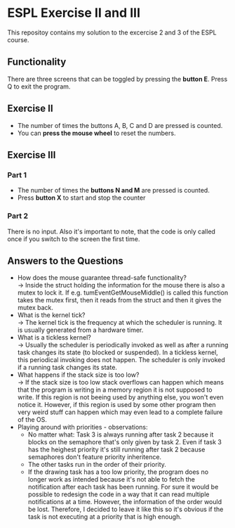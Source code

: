 # ESPL Exercise II and III

This repositoy contains my solution to the excercise 2 and 3 of the ESPL course.

## Functionality

There are three screens that can be toggled by pressing the **button E**.
Press Q to exit the program.

## Exercise II

* The number of times the buttons A, B, C and D are pressed is counted.  
* You can **press the mouse wheel** to reset the numbers.


## Exercise III

### Part 1
* The number of times the **buttons N and M** are pressed is counted.
* Press **button X** to start and stop the counter

### Part 2
There is no input. Also it's important to note, that the code is only called once if you switch to the screen the first time.

## Answers to the Questions
* How does the mouse guarantee thread-safe functionality?  
  -> Inside the struct holding the information for the mouse there is also a mutex to lock it. If e.g. tumEventGetMouseMiddle() is called this function takes the mutex first, then it reads from the struct and then it gives the mutex back.
* What is the kernel tick?  
  -> The kernel tick is the frequency at which the scheduler is running. It is usually generated from a hardware timer.  
* What is a tickless kernel?  
  -> Usually the scheduler is periodically invoked as well as after a running task changes its state (to blocked or suspended). In a tickless kernel, this periodical invoking does not happen. The scheduler is only invoked if a running task changes its state.  
* What happens if the stack size is too low?  
  -> If the stack size is too low stack overflows can happen which means that the program is writing in a memory region it is not supposed to write. If this region is not beeing used by anything else, you won't even notice it. However, if this region is used by some other program then very weird stuff can happen which may even lead to a complete failure of the OS.  
* Playing around with priorities - observations:
  * No matter what: Task 3 is always running after task 2 because it blocks on the  semaphore that's only given by task 2. Even if task 3 has the heighest priority it's still running after task 2 because semaphores don't feature priority inheritence.
  * The other tasks run in the order of their priority.
  * If the drawing task has a too low priority, the program does no longer work as intended because it's not able to fetch the notification after each task has been running. For sure it would be possible to redesign the code in a way that it can read multiple notifications at a time. However, the information of the order would be lost. Therefore, I decided to leave it like this so it's obvious if the task is not executing at a priority that is high enough.